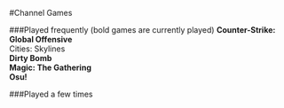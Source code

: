 #Channel Games

###Played frequently (bold games are currently played)
**Counter-Strike: Global Offensive**  
Cities: Skylines  
**Dirty Bomb**  
**Magic: The Gathering**  
**Osu!**  


###Played a few times
